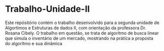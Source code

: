 # Trabalho-Unidade-II
Este repósitório contém o trabalho desenvolvido para a segunda unidade de Algortimos e Estruturas de dados II, com orientação da professora Dr. Rosana Cibely. O trabalho em questão, se trata de algoritmo de busca linear que simula o inventário de um mercado, mostrando na prática a proposta do algorítmo e sua dinâmica
